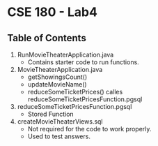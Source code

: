 # CSE 180 - Lab4

## Table of Contents
1. RunMovieTheaterApplication.java
	* Contains starter code to run functions.
1. MovieTheaterApplication.java
	* getShowingsCount()
	* updateMovieName()
	* reduceSomeTicketPrices() calles reduceSomeTicketPricesFunction.pgsql
1. reduceSomeTicketPricesFunction.pgsql
    * Stored Function
1. createMovieTheaterViews.sql
    * Not required for the code to work properly.
    * Used to test answers.
